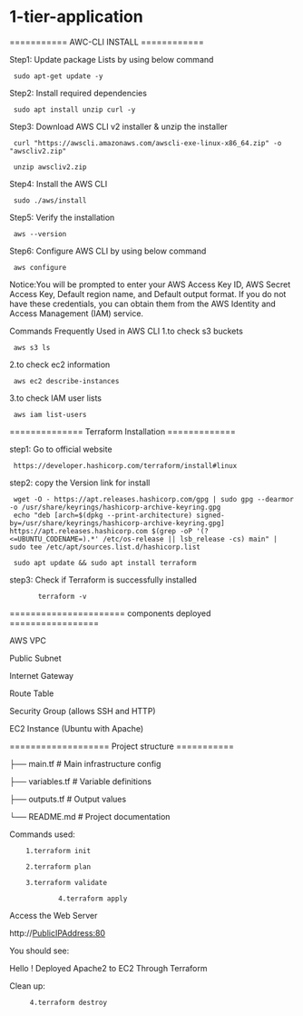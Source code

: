 # 1-tier-application

=========== AWC-CLI INSTALL ============

Step1: Update package Lists by using below command
     
     sudo apt-get update -y 

Step2: Install required dependencies
     
     sudo apt install unzip curl -y

Step3: Download AWS CLI v2 installer & unzip the installer  
     
     curl "https://awscli.amazonaws.com/awscli-exe-linux-x86_64.zip" -o "awscliv2.zip"
 
     unzip awscliv2.zip

Step4: Install the AWS CLI
     
     sudo ./aws/install

Step5: Verify the installation
     
     aws --version 

Step6: Configure AWS CLI by using below command
     
     aws configure 

Notice:You will be prompted to enter your AWS Access Key ID, AWS Secret Access Key, Default region name, and Default output format. If you do not have these credentials, you can obtain them from the AWS Identity and Access Management (IAM) service.

Commands Frequently Used in AWS CLI
1.to check s3 buckets
     
     aws s3 ls

2.to check ec2 information
     
     aws ec2 describe-instances  

3.to check IAM user lists
     
     aws iam list-users

============== Terraform Installation =============

step1: Go to official website
     
     https://developer.hashicorp.com/terraform/install#linux 

step2: copy the Version link for install 
     
     wget -O - https://apt.releases.hashicorp.com/gpg | sudo gpg --dearmor -o /usr/share/keyrings/hashicorp-archive-keyring.gpg
     echo "deb [arch=$(dpkg --print-architecture) signed-by=/usr/share/keyrings/hashicorp-archive-keyring.gpg] https://apt.releases.hashicorp.com $(grep -oP '(?<=UBUNTU_CODENAME=).*' /etc/os-release || lsb_release -cs) main" | sudo tee /etc/apt/sources.list.d/hashicorp.list
         
	 sudo apt update && sudo apt install terraform  
	 
step3: Check if Terraform is successfully installed
     
           terraform -v 
     
====================== components deployed =================

AWS VPC

Public Subnet

Internet Gateway

Route Table

Security Group (allows SSH and HTTP)

EC2 Instance (Ubuntu with Apache)

=================== Project structure ===========

├── main.tf # Main infrastructure config

├── variables.tf # Variable definitions

├── outputs.tf # Output values

└── README.md # Project documentation

Commands used:

		1.terraform init

		2.terraform plan

		3.terraform validate
  		
                4.terraform apply 

Access the Web Server

http://<PublicIPAddress:80>

You should see:

Hello ! Deployed Apache2 to EC2 Through Terraform

Clean up:

	     4.terraform destroy
